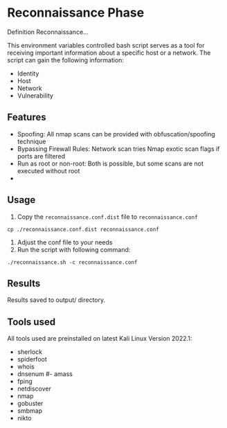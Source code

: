 # Reconnaissance Phase

Definition Reconnaissance...

This environment variables controlled bash script serves as a tool for receiving important information about a specific host or a network. The script can gain the following information:

- Identity
- Host
- Network
- Vulnerability

## Features

- Spoofing: All nmap scans can be provided with obfuscation/spoofing technique
- Bypassing Firewall Rules: Network scan tries Nmap exotic scan flags if ports are filtered
- Run as root or non-root: Both is possible, but some scans are not executed without root
- 

## Usage

1. Copy the `reconnaissance.conf.dist` file to `reconnaissance.conf`
```
cp ./reconnaissance.conf.dist reconnaissance.conf
```
1. Adjust the conf file to your needs
1. Run the script with following command:
```
./reconnaissance.sh -c reconnaissance.conf
```

## Results

Results saved to output/ directory.

## Tools used

All tools used are preinstalled on latest Kali Linux Version 2022.1:  

- sherlock
- spiderfoot
- whois
- dnsenum
#- amass
- fping
- netdiscover
- nmap
- gobuster
- smbmap
- nikto